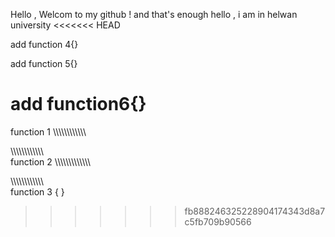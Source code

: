 Hello , Welcom to my github ! and that's enough 
hello  , i am in helwan university 
<<<<<<< HEAD

add function 4{}


add function 5{}


add function6{}
=======
function 1 
\\\\\\\\\\\\\\\\\\\\\\\\



\\\\\\\\\\\\\\\\\\\\\\\\\
function 2
\\\\\\\\\\\\\\\\\\\\\\\\\

\\\\\\\\\\\\\\\\\\\\\\\\\
function  3 {
}
>>>>>>> fb888246325228904174343d8a7c5fb709b90566
